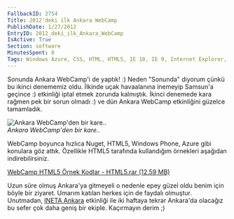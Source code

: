 ```yaml
---
FallbackID: 2754
Title: 2012'deki ilk Ankara WebCamp
PublishDate: 1/27/2012
EntryID: 2012_deki_ilk_Ankara_WebCamp
IsActive: True
Section: software
MinutesSpent: 0
Tags: Windows Azure, CSS, HTML, HTML5, IE 10, IE 9, Internet Explorer, JavaScript, Seminer, WebSockets, Windows Phone, Windows Phone 7
---
```

Sonunda Ankara WebCamp'i de yaptık! :) Neden "Sonunda" diyorum çünkü bu
ikinci denememiz oldu. İlkinde uçak havaalanına inemeyip Samsun'a
geçince :) etkinliği iptal etmek zorunda kalmıştık. İkinci denemede kara
rağmen pek bir sorun olmadı :) ve dün Ankara WebCamp etkinliğini güzelce
tamamladık.

![Ankara WebCamp'den bir
kare..](http://cdn.daron.yondem.com/assets/2754/ankara_webcamp.jpg)\
*Ankara WebCamp'den bir kare..*

WebCamp boyunca hızlıca Nuget, HTML5, Windows Phone, Azure gibi konulara
göz attık. Özellikle HTML5 tarafında kullandığım örnekleri aşağıdan
indirebilirsiniz.

[WebCamp HTML5 Örnek Kodlar - HTML5.rar (12.59
MB)](http://cdn.daron.yondem.com/assets/2754/HTML5.rar)

Uzun süre olmuş Ankara'ya gitmeyeli o nedenle epey güzel oldu benim için
böyle bir ziyaret. Umarım katılan herkes için de faydalı olmuştur.
Unutmadan, [INETA
Ankara](http://daron.yondem.com/tr/post/INETA_Ankara_Etkinligi_2012)
etkinliği ile iki haftaya tekrar Ankara'da olacağız bu sefer çok daha
geniş bir ekiple. Kaçırmayın derim ;)


